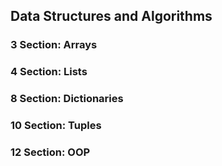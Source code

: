 ## Data Structures and Algorithms

### 3 Section: Arrays
### 4 Section: Lists
### 8 Section: Dictionaries
### 10 Section: Tuples
### 12 Section: OOP